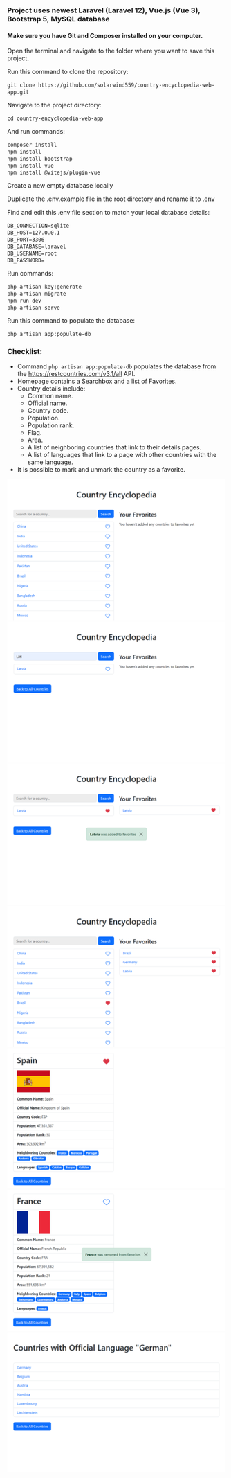 ### Project uses newest Laravel (Laravel 12), Vue.js (Vue 3), Bootstrap 5, MySQL database

#### Make sure you have Git and Composer installed on your computer.

Open the terminal and navigate to the folder where you want to save this project.

Run this command to clone the repository:
```
git clone https://github.com/solarwind559/country-encyclopedia-web-app.git
```
Navigate to the project directory:
```
cd country-encyclopedia-web-app
```
And run commands:
```
composer install
npm install
npm install bootstrap
npm install vue
npm install @vitejs/plugin-vue
```
Create a new empty database locally 

Duplicate the .env.example file in the root directory and rename it to .env

Find and edit this .env file section to match your local database details:
```
DB_CONNECTION=sqlite
DB_HOST=127.0.0.1
DB_PORT=3306
DB_DATABASE=laravel
DB_USERNAME=root
DB_PASSWORD=
```

Run commands:
```
php artisan key:generate
php artisan migrate
npm run dev
php artisan serve
```
Run this command to populate the database:
```
php artisan app:populate-db
```

### Checklist:

+ Command ```php artisan app:populate-db``` populates the database from the https://restcountries.com/v3.1/all API.
+ Homepage contains a Searchbox and a list of Favorites.
+ Country details include: 
   + Common name.
   + Official name.
   + Country code.
   + Population.
   + Population rank.
   + Flag.
   + Area.
   + A list of neighboring countries that link to their details pages.
   + A list of languages that link to a page with other countries with the same language.
+ It is possible to mark and unmark the country as a favorite.

![Screenshot](<public/screenshots/Ekrānuzņēmums 2025-04-06 232225.png>) ![Screenshot](<public/screenshots/Ekrānuzņēmums 2025-04-06 232314.png>) ![Screenshot](<public/screenshots/Ekrānuzņēmums 2025-04-06 232339.png>) ![Screenshot](<public/screenshots/Ekrānuzņēmums 2025-04-06 232444.png>) ![Screenshot](<public/screenshots/Ekrānuzņēmums 2025-04-06 232533.png>) ![Screenshot](<public/screenshots/Ekrānuzņēmums 2025-04-06 232807.png>) ![Screenshot](<public/screenshots/Ekrānuzņēmums 2025-04-06 232848.png>)